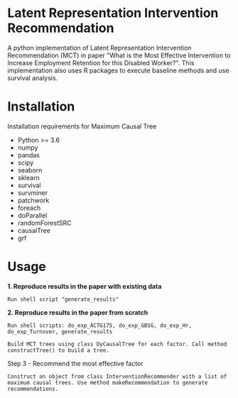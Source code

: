 # Latent Representation Intervention Recommendation
A python implementation of Latent Representation Intervention Recommendation (MCT) in paper "What is the Most Effective Intervention to Increase Employment Retention for this Disabled Worker?". This implementation also uses R packages to execute baseline methods and use survival analysis.

# Installation
Installation requirements for Maximum Causal Tree

* Python >= 3.6
* numpy
* pandas
* scipy
* seaborn
* sklearn
* survival
* survminer
* patchwork
* foreach
* doParallel
* randomForestSRC
* causalTree
* grf

# Usage

**1. Reproduce results in the paper with existing data**

    Run shell script "generate_results"

**2. Reproduce results in the paper from scratch**

    Run shell scripts: do_exp_ACTG175, do_exp_GBSG, do_exp_Hr, do_exp_Turnover, generate_results

    Build MCT trees using class DyCausalTree for each factor. Call method constructTree() to build a tree.

Step 3 - Recommend the most effective factor

    Construct an object from class InterventionRecommender with a list of maximum causal trees. Use method makeRecommendation to generate recommendations.

